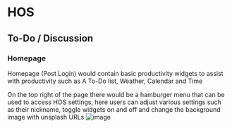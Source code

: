 # HOS

## To-Do / Discussion
### Homepage
Homepage (Post Login) would contain basic productivity widgets to assist with productivity such as A To-Do list, Weather, Calendar and Time

On the top right of the page there would be a hamburger menu that can be used to access HOS settings, here users can adjust various settings such as their nickname, toggle widgets on and off and change the background image with unsplash URLs
![image](https://user-images.githubusercontent.com/38774365/113475949-997f8b00-94bb-11eb-858c-c9ca1df36e99.png)
